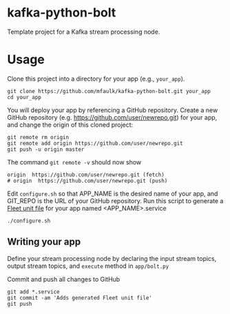 # kafka-python-bolt
Template project for a Kafka stream processing node.

# Usage
Clone this project into a directory for your app (e.g., `your_app`).
```
git clone https://github.com/mfaulk/kafka-python-bolt.git your_app
cd your_app
```
You will deploy your app by referencing a GitHub repository. Create a new GitHub repository (e.g. https://github.com/user/newrepo.git) for your app, and change the origin of this cloned project:

```
git remote rm origin
git remote add origin https://github.com/user/newrepo.git
git push -u origin master
```

The command `git remote -v` should now show

```
origin  https://github.com/user/newrepo.git (fetch)
# origin  https://github.com/user/newrepo.git (push)
```

Edit `configure.sh` so that APP_NAME is the desired name of your app, and GIT_REPO is the URL of your GitHub repository. Run this script to generate a [Fleet unit file](https://coreos.com/docs/launching-containers/launching/fleet-unit-files/) for your app named <APP_NAME>.service

```
./configure.sh
```

## Writing your app
Define your stream processing node by declaring the input stream topics, output stream topics, and `execute` method in `app/bolt.py`

Commit and push all changes to GitHub

```
git add *.service
git commit -am 'Adds generated Fleet unit file'
git push
```

